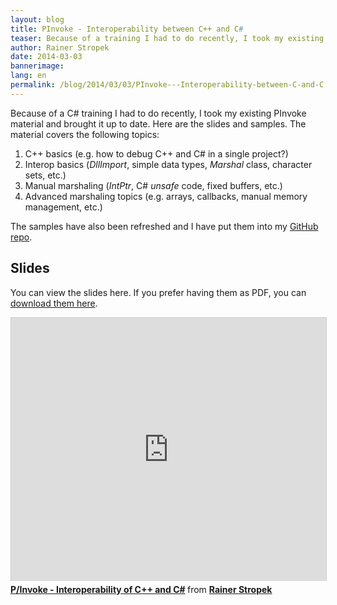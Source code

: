 ```yaml
---
layout: blog
title: PInvoke - Interoperability between C++ and C#
teaser: Because of a training I had to do recently, I took my existing PInvoke material and brought it up to date. Here are the slides. The samples have also been refreshed and I have put them into my GitHub repo.
author: Rainer Stropek
date: 2014-03-03
bannerimage: 
lang: en
permalink: /blog/2014/03/03/PInvoke---Interoperability-between-C-and-C
---
```


<p xmlns="http://www.w3.org/1999/xhtml">Because of a C# training I had to do recently, I took my existing PInvoke material and brought it up to date. Here are the slides and samples. The material covers the following topics:</p><ol xmlns="http://www.w3.org/1999/xhtml">
  <li>C++ basics (e.g. how to debug C++ and C# in a single project?)</li>
  <li>Interop basics (<em>DllImport</em>, simple data types, <em>Marshal</em> class, character sets, etc.)</li>
  <li>Manual marshaling (<em>IntPtr</em>, C# <em>unsafe</em> code, fixed buffers, etc.)</li>
  <li>Advanced marshaling topics (e.g. arrays, callbacks, manual memory management, etc.)</li>
</ol><p class="showcase" xmlns="http://www.w3.org/1999/xhtml">The samples have also been refreshed and I have put them into my <a href="https://github.com/rstropek/Samples/tree/master/PInvoke" target="_blank">GitHub repo</a>.</p><h2 xmlns="http://www.w3.org/1999/xhtml">Slides</h2><p xmlns="http://www.w3.org/1999/xhtml">You can view the slides here. If you prefer having them as PDF, you can <a href="{{site.baseurl}}/content/images/blog/2014/03/PInvoke.pdf" target="_blank">download them here</a>.</p><iframe src="http://www.slideshare.net/slideshow/embed_code/31856102?rel=0" width="512" height="421" frameborder="0" marginwidth="0" marginheight="0" scrolling="no" style="border:1px solid #CCC; border-width:1px 1px 0; margin-bottom:5px; max-width: 100%;" allowfullscreen="allowfullscreen" xmlns="http://www.w3.org/1999/xhtml"></iframe><div style="margin-bottom:5px" xmlns="http://www.w3.org/1999/xhtml">
  <strong>
    <a href="https://www.slideshare.net/rstropek/pinvoke-interoperability-of-c-and-c" title="P/Invoke - Interoperability of C++ and C#" target="_blank">P/Invoke - Interoperability of C++ and C#</a>
  </strong> from <strong><a href="http://www.slideshare.net/rstropek" target="_blank">Rainer Stropek</a></strong></div>